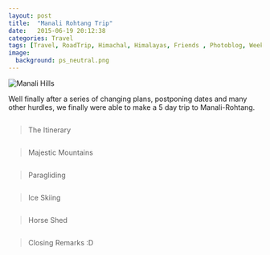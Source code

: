 ```yaml
---
layout: post
title:  "Manali Rohtang Trip"
date:   2015-06-19 20:12:38
categories: Travel
tags: [Travel, RoadTrip, Himachal, Himalayas, Friends , Photoblog, WeekendDiaries]
image:
  background: ps_neutral.png
---
```

<img src="http://i.imgur.com/OJn2d5J.jpg" alt="Manali Hills">

Well finally after a series of changing plans, postponing dates and many other hurdles, we finally were able to make a 5 day trip to Manali-Rohtang.


<img src="http://i.imgur.com/aCK4MQ4.png" alt="">

>The Itinerary

<img src="http://i.imgur.com/rNFaqsC.jpg" alt="">

>Majestic Mountains

<img src="http://i.imgur.com/HjgXF29.jpg" alt="">

>Paragliding

<img src="http://i.imgur.com/hKFm3i2.jpg" alt="">

>Ice Skiing

<img src="http://i.imgur.com/xUw2zpo.jpg" alt="">

>Horse Shed

<img src="http://i.imgur.com/Y8JXnqZ.jpg" alt="">

>Closing Remarks :D

